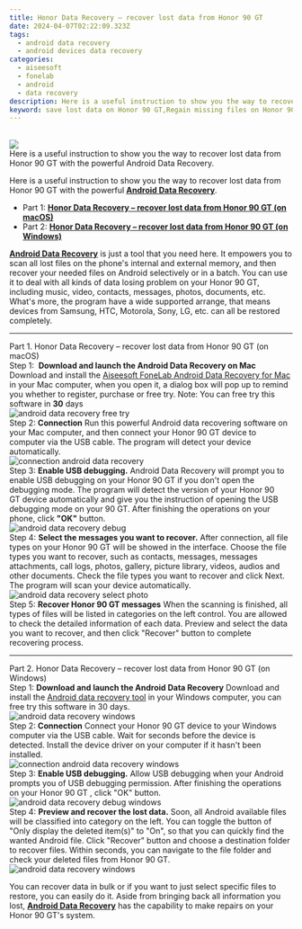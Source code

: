```yaml
---
title: Honor Data Recovery – recover lost data from Honor 90 GT
date: 2024-04-07T02:22:09.323Z
tags: 
  - android data recovery
  - android devices data recovery
categories: 
  - aiseesoft
  - fonelab
  - android
  - data recovery
description: Here is a useful instruction to show you the way to recover lost data from Honor 90 GT with the powerful Android Data Recovery.
keyword: save lost data on Honor 90 GT,Regain missing files on Honor 90 GT,restore deleted data on Honor 90 GT,Honor 90 GT data disappear,broken Honor 90 GT data recovery solution,retrieve deleted files Honor 90 GT,Honor 90 GT deleted data,Honor 90 GT data recovery software,how to recover data Honor 90 GT,lost all data in Honor 90 GT again,deletes data of Honor 90 GT,Honor 90 GT retrieve deleted data
---
```

<br>
<img src="https://img0mobiles.techidaily.com/images/best-assets/devices/honor/honor-90-gt/2.jpg" class="atpl-imgstyle"  /><br>
<div class="atpl-content atpl-for-fonelab-android recover-data">
<div class="atpl-post-description-part-1">
Here is a useful instruction to show you the way to recover lost data from Honor 90 GT with the powerful Android Data Recovery.
</div>
<div class="atpl-post-device-model-description">
</div>
<div class="atpl-post-description-part-2">
<div class="tpl-content-sub-paragraph-normal">
  <p>
    Here is a useful instruction to show you the way to recover lost data from Honor 90 GT with the powerful <a href="https://tools.techidaily.com/aiseesoft-android-data-recovery/" ><strong>Android Data Recovery</strong></a>.
  </p>
</div>
</div>
<ul>
  <li>Part 1: <strong><a href="#p1">Honor Data Recovery – recover lost data from Honor 90 GT (on macOS)</a></strong></li>
  <li>Part 2: <strong><a href="#p2">Honor Data Recovery – recover lost data from Honor 90 GT (on Windows)</a></strong></li>
</ul>
<div class="atpl-post-description-part-3">
<div class="tpl-content-sub-paragraph-normal">
  <p>
    <a href="https://tools.techidaily.com/aiseesoft-android-data-recovery/" ><strong>Android Data Recovery</strong></a> is just a tool that you need here. It empowers you to scan all lost files on the phone's internal and external memory, and then recover your needed files on Android selectively or in a batch. You can use it to deal with all kinds of data losing problem on your Honor 90 GT, including music, video, contacts, messages, photos, documents, etc. What's more, the program have a wide supported arrange, that means devices from Samsung, HTC, Motorola, Sony, LG, etc. can all be restored completely.
  </p>
</div>
</div>
<!-- Part 1 -->
<a id="p1" name="p1" ></a><hr>
<div>
  <span class="atpl-step-part-style">Part 1. Honor Data Recovery – recover lost data from Honor 90 GT (on macOS)</span>
</div>  
<span class="atpl-stepstyle-a"><span>Step 1: </span></span> <strong>Download and launch the Android Data Recovery on Mac</strong>
Download and install the <a href="https://tools.techidaily.com/aiseesoft-android-data-recovery-for-mac/" >Aiseesoft FoneLab Android Data Recovery for Mac</a> in your Mac computer, when you open it, a dialog box will pop up to remind you whether to register, purchase or free try.
Note: You can free try this software in <strong>30</strong> days
<br>
<img src="https://tools.techidaily.com/images/apps/aiseesoft/android-data-recovery/mac-free-try.png" class="atpl-imgstyle" alt="android data recovery free try" /><br>
<span class="atpl-stepstyle-a"><span>Step 2: </span></span> <strong>Connection</strong>
Run this powerful Android data recovering software on your Mac computer, and then connect your Honor 90 GT device to computer via the USB cable. The program will detect your device automatically.
<br>
<img src="https://tools.techidaily.com/images/apps/aiseesoft/android-data-recovery/mac-connection-interface.jpg" class="atpl-imgstyle" alt="connection android data recovery" /><br>
<span class="atpl-stepstyle-a"><span>Step 3: </span></span> <strong>Enable USB debugging.</strong>
Android Data Recovery will prompt you to enable USB debugging on your Honor 90 GT  if you don't open the debugging mode. The program will detect the version of your Honor 90 GT device automatically and give you the instruction of opening the USB debugging mode on your 90 GT. After finishing the operations on your phone, click <strong>"OK"</strong> button.
<br>
<img src="https://tools.techidaily.com/images/apps/aiseesoft/android-data-recovery/mac-android-usb-debug.jpg"  class="atpl-imgstyle" alt="android data recovery debug" /><br>
<span class="atpl-stepstyle-a"><span>Step 4: </span></span> <strong>Select the messages you want to recover.</strong>
After connection, all file types on your Honor 90 GT will be showed in the interface. Choose the file types you want to recover, such as contacts, messages, messages attachments, call logs, photos, gallery, picture library, videos, audios and other documents. Check the file types you want to recover and click Next. The program will scan your device automatically.
<br>
<img src="https://tools.techidaily.com/images/apps/aiseesoft/android-data-recovery/mac-choose-type-photos.jpg" class="atpl-imgstyle" alt="android data recovery select photo" /><br>
<span class="atpl-stepstyle-a"><span>Step 5: </span></span> <strong>Recover Honor 90 GT messages</strong>
When the scanning is finished, all types of files will be listed in categories on the left control. You are allowed to check the detailed information of each data. Preview and select the data you want to recover, and then click "Recover" button to complete recovering process.
<a id="p2" name="p2"></a><hr>
<!-- Part 2 -->
<div>
  <span class="atpl-step-part-style">Part 2. Honor Data Recovery – recover lost data from Honor 90 GT (on Windows)</span>
</div>
<span class="atpl-stepstyle-a"><span>Step 1: </span></span> <strong>Download and launch the Android Data Recovery</strong>
Download and install the <a href="https://tools.techidaily.com/aiseesoft-android-data-recovery-for-win/" >Android data recovery tool</a> in your Windows computer, you can free try this software in 30 days.
<br>
<img src="https://tools.techidaily.com/images/apps/aiseesoft/android-data-recovery/win-start-interface.png"  class="atpl-imgstyle" alt="android data recovery windows" /><br>
<span class="atpl-stepstyle-a"><span>Step 2: </span></span> <strong>Connection</strong>
Connect your Honor 90 GT device to your Windows computer via the USB cable. Wait for seconds before the device is detected. Install the device driver on your computer if it hasn't been installed.
<br>
<img src="https://tools.techidaily.com/images/apps/aiseesoft/android-data-recovery/win-connection-interface.png" class="atpl-imgstyle" alt="connection android data recovery windows" /><br>
<span class="atpl-stepstyle-a"><span>Step 3: </span></span> <strong>Enable USB debugging.</strong>
Allow USB debugging when your Android prompts you of USB debugging permission. After finishing the operations on your Honor 90 GT , click "OK" button.
<br>
<img src="https://tools.techidaily.com/images/apps/aiseesoft/android-data-recovery/win-android-usb-debug.png" class="atpl-imgstyle" alt="android data recovery debug windows" /><br>
<span class="atpl-stepstyle-a"><span>Step 4: </span></span> <strong>Preview and recover the lost data.</strong>
Soon, all Android available files will be classified into category on the left. You can toggle the button of "Only display the deleted item(s)" to "On", so that you can quickly find the wanted Android file. Click "Recover" button and choose a destination folder to recover files. Within seconds, you can navigate to the file folder and check your deleted files from Honor 90 GT.
<br>
<img src="https://tools.techidaily.com/images/apps/aiseesoft/android-data-recovery/win-recover-photos.png" class="atpl-imgstyle" alt="android data recovery windows" /><br>
<div class="atpl-post-description-part-4">
<div class="tpl-content-sub-paragraph-normal">
    <p>
        You can recover data in bulk or if you want to just select specific files to restore, you can easily do it. Aside from bringing back all information you lost, <a href="https://tools.techidaily.com/aiseesoft-android-data-recovery/" ><strong>Android Data Recovery</strong></a> has the capability to make repairs on your Honor 90 GT's system.
    </p>
</div>
</div>

</div>
<ins class="adsbygoogle"
    style="display:block"
    data-ad-format="autorelaxed"
    data-ad-client="ca-pub-7571918770474297"
    data-ad-slot="1223367746"></ins>
